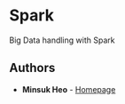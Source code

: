 # Spark

Big Data handling with Spark

## Authors

* **Minsuk Heo** - [Homepage](http://minsuk-heo.github.io/)
